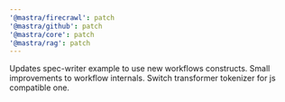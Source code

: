 ```yaml
---
'@mastra/firecrawl': patch
'@mastra/github': patch
'@mastra/core': patch
'@mastra/rag': patch
---
```


Updates spec-writer example to use new workflows constructs. Small improvements to workflow internals. Switch transformer tokenizer for js compatible one.
